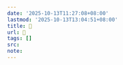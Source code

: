 ```yaml
---
date: '2025-10-13T11:27:08+08:00'
lastmod: '2025-10-13T13:04:51+08:00'
title: 󰕴
url: 󰕴
tags: []
src:
note:
---
```

